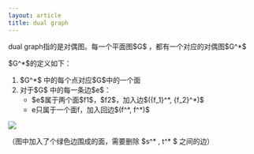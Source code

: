 ```yaml
---
layout: article
title: dual graph
---
```


dual graph指的是对偶图。每一个平面图\$G\$ ，都有一个对应的对偶图\$G\^\*\$

\$G\^\*\$的定义如下：

1.  \$G\^\*\$ 中的每个点对应\$G\$中的一个面
2.  对于\$G\$ 中的每一条边\$e\$：
    * \$e\$属于两个面\$f1\$，\$f2\$，加入边\$\(\{f\_1\}\^\*, \{f\_2\}\^\*\)\$
    * e只属于一个面f，加入回边\$\(f\^\*, f\^\*\)\$

![](http://39.106.118.77/wp-content/uploads/2020/01/f378c8e2be89df01fe111ff439e0ceb5.png)

（图中加入了个绿色边围成的面，需要删除 \$s\^\* , t\^\* \$ 之间的边）
